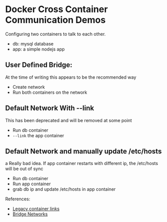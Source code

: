 # Docker Cross Container Communication Demos
Configuring two containers to talk to each other.
- db: mysql database
- app: a simple nodejs app


## User Defined Bridge:
At the time of writing this appears to be the recommended way
- Create network
- Run both containers on the network


## Default Network With --link
This has been deprecated and will be removed at some point
- Run db container 
- `--link` the app container


## Default Network and manually update /etc/hosts
a Really bad idea. If app container restarts with different ip, the /etc/hosts will be out of sync
- Run db container
- Run app container
- grab db ip and update /etc/hosts in app container


References:
- [Legacy container links](https://docs.docker.com/network/links/)
- [Bridge Networks](https://docs.docker.com/network/bridge/)